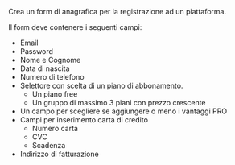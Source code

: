 Crea un form di anagrafica per la registrazione ad un piattaforma.

Il form deve contenere i seguenti campi:

- Email
- Password
- Nome e Cognome
- Data di nascita
- Numero di telefono
- Selettore con scelta di un piano di abbonamento.
  - Un piano free
  - Un gruppo di massimo 3 piani con prezzo crescente
- Un campo per scegliere se aggiungere o meno i vantaggi PRO
- Campi per inserimento carta di credito
  - Numero carta
  - CVC
  - Scadenza
- Indirizzo di fatturazione
